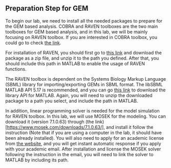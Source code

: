 ##  Preparation Step for GEM

To begin our lab, we need to install all the needed packages to prepare for the GEM based analysis. COBRA and RAVEN toolboxes are the two main toolboxes for GEM based analysis, and in this lab, we will be mainly focusing on RAVEN toolbox. If you are interested in COBRA toolbox, you could go to check [the link](https://opencobra.github.io/cobratoolbox/stable/index.html).

For installation of RAVEN, you should first go to [this link](https://github.com/SysBioChalmers/RAVEN) and download the package as a zip file, and unzip it to the path you defined. After that, you should include this path in MATLAB to enable the usage of RAVEN functions.

The RAVEN toolbox is dependent on the Systems Biology Markup Language (SBML) library for importing/exporting GEMs in SBML format. The libSBML MATLAB API 5.17 is recommended, and you can go [this link](https://sourceforge.net/projects/sbml/files/libsbml/5.17.0/stable/MATLAB%20interface/) to download the library API for MATLAB. Again, you will need to unzip the downloaded package to a path you select, and include the path in MATLAB.

In addition, linear programming solver is needed for the model simulation for RAVEN toolbox. In this lab, we will use MOSEK for the modeling. You can download it (version 7.1.0.63) through (the link)[https://www.mosek.com/downloads/7.1.0.63/], and install it follow the instruction (Note that if you are using a computer in the lab, it should have been already installed). You will also need to apply for an academic license from [the website](https://www.mosek.com/products/academic-licenses/), and you will get instant automatic response if you apply with your academic email. After installation and license the MOSEK solver following the instruction in the email, you will need to link the solver to MATLAB by including its path.